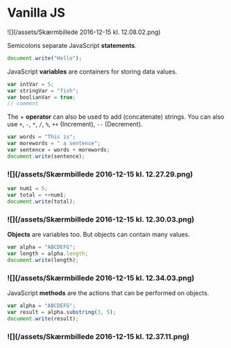 # Vanilla JS

![](/assets/Skærmbillede 2016-12-15 kl. 12.08.02.png)

Semicolons separate JavaScript **statements**.

```js
document.write("Hello");
```

JavaScript **variables** are containers for storing data values.

```js
var intVar = 5;
var stringVar = "fish";
var boolianVar = true;
// comment
```

The + **operator** can also be used to add \(concatenate\) strings. You can also use `+`, `-`, `*`, `/`, `%`, `++` \(Increment\), `--` \(Decrement\).

```js
var words = "This is"; 
var morewords = " a sentence"; 
var sentence = words + morewords; 
document.write(sentence);
```

### ![](/assets/Skærmbillede 2016-12-15 kl. 12.27.29.png)

```js
var num1 = 5; 
var total = ++num1; 
document.write(total);
```

### ![](/assets/Skærmbillede 2016-12-15 kl. 12.30.03.png)

**Objects** are variables too. But objects can contain many values.

```js
var alpha = "ABCDEFG"; 
var length = alpha.length; 
document.write(length);
```

### ![](/assets/Skærmbillede 2016-12-15 kl. 12.34.03.png)

JavaScript **methods** are the actions that can be performed on objects.

```js
var alpha = "ABCDEFG"; 
var result = alpha.substring(3, 5); 
document.write(result);
```

### ![](/assets/Skærmbillede 2016-12-15 kl. 12.37.11.png)



